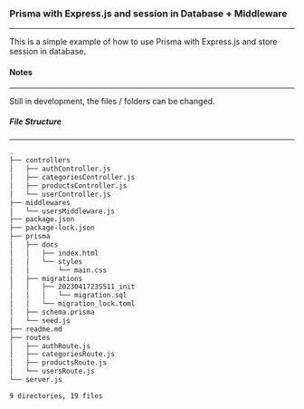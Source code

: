 ### Prisma with Express.js and session in Database + Middleware
----------

This is a simple example of how to use Prisma with Express.js and store session in database.

#### Notes
----------

Still in development, the files / folders can be changed.

##### File Structure
----------

```bash
.
├── controllers
│   ├── authController.js
│   ├── categoriesController.js
│   ├── productsController.js
│   └── userController.js
├── middlewares
│   └── usersMiddleware.js
├── package.json
├── package-lock.json
├── prisma
│   ├── docs
│   │   ├── index.html
│   │   └── styles
│   │       └── main.css
│   ├── migrations
│   │   ├── 20230417235511_init
│   │   │   └── migration.sql
│   │   └── migration_lock.toml
│   ├── schema.prisma
│   └── seed.js
├── readme.md
├── routes
│   ├── authRoute.js
│   ├── categoriesRoute.js
│   ├── productsRoute.js
│   └── usersRoute.js
└── server.js

9 directories, 19 files
```
